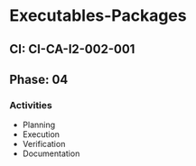 # Executables-Packages

## CI: CI-CA-I2-002-001
## Phase: 04

### Activities
- Planning
- Execution
- Verification
- Documentation
